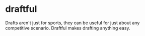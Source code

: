 draftful
========

Drafts aren't just for sports, they can be useful for just about any competitive scenario.  Draftful makes drafting anything easy.
